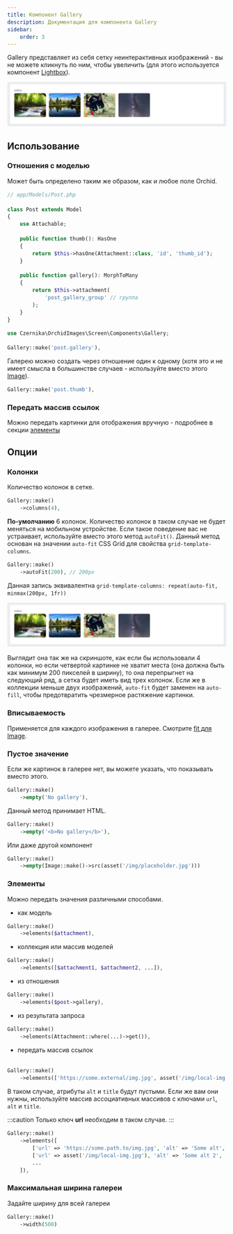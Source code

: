```yaml
---
title: Компонент Gallery
description: Документация для компонента Gallery
sidebar:
    order: 3
---
```


Gallery представляет из себя сетку неинтерактивных изображений - вы не можете кликнуть по ним, чтобы увеличить (для этого используется компонент [Lightbox](/orchid-image-components/usage/lightbox)).

![Four images in a row in a six columns grid](../../../../assets/gallery-default.webp)

## Использование

### Отношения с моделью

Может быть определено таким же образом, как и любое поле Orchid.

```php
// app/Models/Post.php

class Post extends Model
{
    use Attachable;

    public function thumb(): HasOne
    {
        return $this->hasOne(Attachment::class, 'id', 'thumb_id');
    }

    public function gallery(): MorphToMany
    {
        return $this->attachment(
            'post_gallery_group' // группа
        );
    }
}
```

```php
use Czernika\OrchidImages\Screen\Components\Gallery;

Gallery::make('post.gallery'),
```

Галерею можно создать через отношение один к одному (хотя это и не имеет смысла в большинстве случаев - используйте вместо этого [Image](/orchid-image-components/usage/image)).

```php
Gallery::make('post.thumb'),
```

### Передать массив ссылок

Можно передать картинки для отображения вручную - подробнее в секции [элементы](#elements)

## Опции

### Колонки

Количество колонок в сетке.

```php
Gallery::make()
    ->columns(4),
```

**По-умолчанию** 6 колонок. Количество колонок в таком случае не будет меняться на мобильном устройстве. Если такое поведение вас не устраивает, используйте вместо этого метод `autoFit()`. Данный метод основан на значении `auto-fit` CSS Grid для свойства `grid-template-columns`.

```php
Gallery::make()
    ->autoFit(200), // 200px
```

Данная запись эквивалентна `grid-template-columns: repeat(auto-fit, minmax(200px, 1fr))`

![Four images in a row](../../../../assets/gallery-default.webp)

Выглядит она так же на скриншоте, как если бы использовали 4 колонки, но если четвертой картинке не хватит места (она должна быть как минимум 200 пикселей в ширину), то она перепрыгнет на следующий ряд, а сетка будет иметь вид трех колонок. Если же в коллекции меньше двух изображений, `auto-fit` будет заменен на `auto-fill`, чтобы предотвратить чрезмерное растяжение картинки.

### Вписываемость

Применяется для каждого изображения в галерее. Смотрите [fit для Image](/orchid-image-components/usage/image#fit-property).

### Пустое значение

Если же картинок в галерее нет, вы можете указать, что показывать вместо этого.

```php
Gallery::make()
    ->empty('No gallery'),
```

Данный метод принимает HTML.

```php
Gallery::make()
    ->empty('<b>No gallery</b>'),
```

Или даже другой компонент

```php
Gallery::make()
    ->empty(Image::make()->src(asset('/img/placeholder.jpg')))
```

### Элементы

Можно передать значения различными способами.

- как модель

```php
Gallery::make()
    ->elements($attachment),
```

- коллекция или массив моделей
    
```php
Gallery::make()
    ->elements([$attachment1, $attachment2, ...]),
```

- из отношения

```php
Gallery::make()
    ->elements($post->gallery),
```

- из результата запроса

```php
Gallery::make()
    ->elements(Attachment::where(...)->get()),
```

- передать массив ссылок

```php

Gallery::make()
    ->elements(['https://some.external/img.jpg', asset('/img/local-img.jpg')]),
```

В таком случае, атрибуты `alt` и `title` будут пустыми. Если же вам они нужны, используйте массив ассоциативных массивов с ключами `url`, `alt` и `title`.

:::caution
Только ключ **url** необходим в таком случае.
::: 

```php
Gallery::make()
    ->elements([
        ['url' => 'https://some.path.to/img.jpg', 'alt' => 'Some alt', 'title' => 'Some title'],
        ['url' => asset('/img/local-img.jpg'), 'alt' => 'Some alt 2', 'title' => 'Some title 2'],
        ...
    ]),
```

### Максимальная ширина галереи

Задайте ширину для всей галереи

```php
Gallery::make()
    ->width(500)
```
